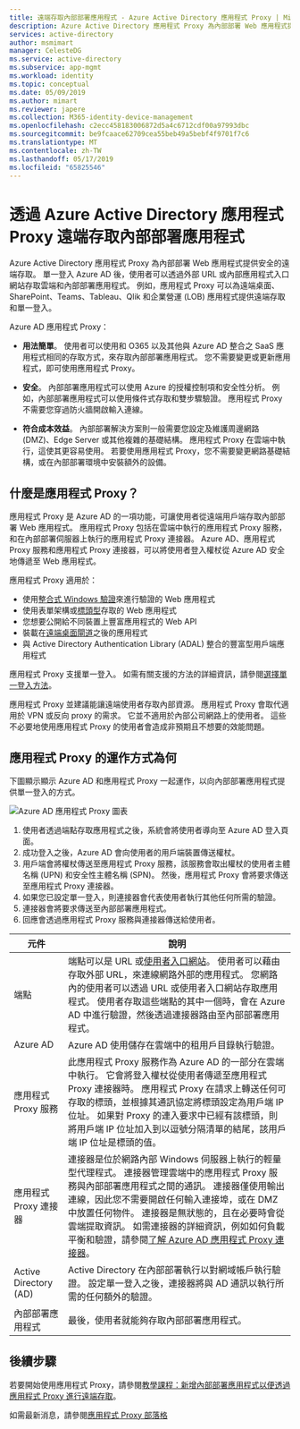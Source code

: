 ```yaml
---
title: 遠端存取內部部署應用程式 - Azure Active Directory 應用程式 Proxy | Microsoft Docx
description: Azure Active Directory 應用程式 Proxy 為內部部署 Web 應用程式提供安全的遠端存取。 單一登入 Azure AD 後，使用者可以透過外部 URL 或內部應用程式入口網站存取雲端和內部部署應用程式。 例如，應用程式 Proxy 可以為遠端桌面、SharePoint、Teams、Tableau、Qlik 和企業營運 (LOB) 應用程式提供遠端存取和單一登入。
services: active-directory
author: msmimart
manager: CelesteDG
ms.service: active-directory
ms.subservice: app-mgmt
ms.workload: identity
ms.topic: conceptual
ms.date: 05/09/2019
ms.author: mimart
ms.reviewer: japere
ms.collection: M365-identity-device-management
ms.openlocfilehash: c2ecc458183006872d5a4c6712cdf00a97993dbc
ms.sourcegitcommit: be9fcaace62709cea55beb49a5bebf4f9701f7c6
ms.translationtype: MT
ms.contentlocale: zh-TW
ms.lasthandoff: 05/17/2019
ms.locfileid: "65825546"
---
```

# <a name="remote-access-to-on-premises-applications-through-azure-active-directorys-application-proxy"></a>透過 Azure Active Directory 應用程式 Proxy 遠端存取內部部署應用程式 

Azure Active Directory 應用程式 Proxy 為內部部署 Web 應用程式提供安全的遠端存取。 單一登入 Azure AD 後，使用者可以透過外部 URL 或內部應用程式入口網站存取雲端和內部部署應用程式。 例如，應用程式 Proxy 可以為遠端桌面、SharePoint、Teams、Tableau、Qlik 和企業營運 (LOB) 應用程式提供遠端存取和單一登入。

Azure AD 應用程式 Proxy：

- **用法簡單**。 使用者可以使用和 O365 以及其他與 Azure AD 整合之 SaaS 應用程式相同的存取方式，來存取內部部署應用程式。 您不需要變更或更新應用程式，即可使用應用程式 Proxy。 

- **安全**。 內部部署應用程式可以使用 Azure 的授權控制項和安全性分析。 例如，內部部署應用程式可以使用條件式存取和雙步驟驗證。 應用程式 Proxy 不需要您穿過防火牆開啟輸入連線。
 
- **符合成本效益**。 內部部署解決方案則一般需要您設定及維護周邊網路 (DMZ)、Edge Server 或其他複雜的基礎結構。 應用程式 Proxy 在雲端中執行，這使其更容易使用。 若要使用應用程式 Proxy，您不需要變更網路基礎結構，或在內部部署環境中安裝額外的設備。

## <a name="what-is-application-proxy"></a>什麼是應用程式 Proxy？
應用程式 Proxy 是 Azure AD 的一項功能，可讓使用者從遠端用戶端存取內部部署 Web 應用程式。 應用程式 Proxy 包括在雲端中執行的應用程式 Proxy 服務，和在內部部署伺服器上執行的應用程式 Proxy 連接器。 Azure AD、應用程式 Proxy 服務和應用程式 Proxy 連接器，可以將使用者登入權杖從 Azure AD 安全地傳遞至 Web 應用程式。

應用程式 Proxy 適用於：

* 使用[整合式 Windows 驗證](application-proxy-configure-single-sign-on-with-kcd.md)來進行驗證的 Web 應用程式  
* 使用表單架構或[標頭型](application-proxy-configure-single-sign-on-with-ping-access.md)存取的 Web 應用程式  
* 您想要公開給不同裝置上豐富應用程式的 Web API  
* 裝載在[遠端桌面閘道](application-proxy-integrate-with-remote-desktop-services.md)之後的應用程式  
* 與 Active Directory Authentication Library (ADAL) 整合的豐富型用戶端應用程式

應用程式 Proxy 支援單一登入。 如需有關支援的方法的詳細資訊，請參閱[選擇單一登入方法](what-is-single-sign-on.md#choosing-a-single-sign-on-method)。

應用程式 Proxy 並建議能讓遠端使用者存取內部資源。 應用程式 Proxy 會取代適用於 VPN 或反向 proxy 的需求。 它並不適用於內部公司網路上的使用者。  這些不必要地使用應用程式 Proxy 的使用者會造成非預期且不想要的效能問題。

## <a name="how-application-proxy-works"></a>應用程式 Proxy 的運作方式為何

下圖顯示顯示 Azure AD 和應用程式 Proxy 一起運作，以向內部部署應用程式提供單一登入的方式。

![Azure AD 應用程式 Proxy 圖表](./media/application-proxy/azureappproxxy.png)

1. 使用者透過端點存取應用程式之後，系統會將使用者導向至 Azure AD 登入頁面。 
2. 成功登入之後，Azure AD 會向使用者的用戶端裝置傳送權杖。
3. 用戶端會將權杖傳送至應用程式 Proxy 服務，該服務會取出權杖的使用者主體名稱 (UPN) 和安全性主體名稱 (SPN)。 然後，應用程式 Proxy 會將要求傳送至應用程式 Proxy 連接器。
4. 如果您已設定單一登入，則連接器會代表使用者執行其他任何所需的驗證。
5. 連接器會將要求傳送至內部部署應用程式。  
6. 回應會透過應用程式 Proxy 服務與連接器傳送給使用者。

| 元件 | 說明 |
| --------- | ----------- |
| 端點  | 端點可以是 URL 或[使用者入口網站](end-user-experiences.md)。 使用者可以藉由存取外部 URL，來連線網路外部的應用程式。 您網路內的使用者可以透過 URL 或使用者入口網站存取應用程式。 使用者存取這些端點的其中一個時，會在 Azure AD 中進行驗證，然後透過連接器路由至內部部署應用程式。|
| Azure AD | Azure AD 使用儲存在雲端中的租用戶目錄執行驗證。 |
| 應用程式 Proxy 服務 | 此應用程式 Proxy 服務作為 Azure AD 的一部分在雲端中執行。 它會將登入權杖從使用者傳遞至應用程式 Proxy 連接器時。 應用程式 Proxy 在請求上轉送任何可存取的標頭，並根據其通訊協定將標頭設定為用戶端 IP 位址。 如果對 Proxy 的連入要求中已經有該標頭，則將用戶端 IP 位址加入到以逗號分隔清單的結尾，該用戶端 IP 位址是標頭的值。|
| 應用程式 Proxy 連接器 | 連接器是位於網路內部 Windows 伺服器上執行的輕量型代理程式。 連接器管理雲端中的應用程式 Proxy 服務與內部部署應用程式之間的通訊。 連接器僅使用輸出連線，因此您不需要開啟任何輸入連接埠，或在 DMZ 中放置任何物件。 連接器是無狀態的，且在必要時會從雲端提取資訊。 如需連接器的詳細資訊，例如如何負載平衡和驗證，請參閱[了解 Azure AD 應用程式 Proxy 連接器](application-proxy-connectors.md)。|
| Active Directory (AD) | Active Directory 在內部部署執行以對網域帳戶執行驗證。 設定單一登入之後，連接器將與 AD 通訊以執行所需的任何額外的驗證。
| 內部部署應用程式 | 最後，使用者就能夠存取內部部署應用程式。 

## <a name="next-steps"></a>後續步驟
若要開始使用應用程式 Proxy，請參閱[教學課程：新增內部部署應用程式以便透過應用程式 Proxy 進行遠端存取](application-proxy-add-on-premises-application.md)。 

如需最新消息，請參閱[應用程式 Proxy 部落格](https://blogs.technet.com/b/applicationproxyblog/)


